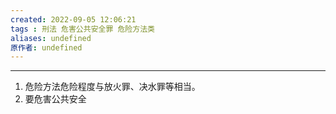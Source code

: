 ```yaml
---
created: 2022-09-05 12:06:21
tags : 刑法 危害公共安全罪 危险方法类
aliases: undefined
原作者: undefined
---
```

---
1. 危险方法危险程度与放火罪、决水罪等相当。
2. 要危害公共安全



